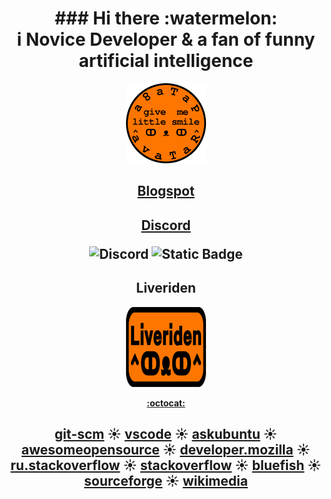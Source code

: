<div align="center">
<h1>### Hi there :watermelon:<br />i Novice Developer  &amp;  a fan of funny artificial intelligence</h1>
</div>
<div align="center">
<a href="https://github.com/liveriden" title="Liveriden">
<img alt="Liveriden logo - (Если Вы видите этот текст, это значит ссылка неработающая, если у Вас есть свободная минутка :) сообщите об этом  на электронную почту вставив ссылку страницы в письмо или опишите ситуацию.) (If You see this text, it means the link is broken, if You have a free minute :) let know by e-mail by inserting the page link in the letter or describe the situation.)" height="128" src="https://github.com/liveriden/lidev/raw/main/github-assets/image/smile-browser-image.png" width="128" />
</a>
</div>
<div align="center">
<h2>
<a href="https://dewob.blogspot.com/" target="_blank">Blogspot</a>
</h2>
<div align="center">
<h2>

<!-- <a href="https://discord.gg/dzM8UDE8Jk" title="Discord">Discord&nbsp;</a>|<a href="https://matrix.to/#/#Liveriden-channel:matrix.org" title="Matrix">&nbsp;Matrix&nbsp;</a> -->
<a href="https://discord.gg/dzM8UDE8Jk" title="Discord">Discord</a>

  
![Discord](https://img.shields.io/discord/419516114842943489?logo=discord)
![Static Badge](https://img.shields.io/github/repo-size/liveriden/liveriden)
</h2>
</div>

<!--
- 👋 Hi, I’m @liveriden
- 👀 I’m interested in ...
- 🌱 I’m currently learning ...
- 💞️ I’m looking to collaborate on ...
- 📫 How to reach me ...


liveriden/liveriden is a ✨ special ✨ repository because its `README.md` (this file) appears on your GitHub profile.
You can click the Preview link to take a look at your changes.
-->
<div align="center">
<h2>Liveriden</h2>
</div>
<div align="center">
<a href="https://github.com/liveriden" title="Liveriden">
<img alt="Liveriden logo - (Если Вы видите этот текст, это значит ссылка неработающая, если у Вас есть свободная минутка :) сообщите об этом  на электронную почту вставив ссылку страницы в письмо или опишите ситуацию.) (If You see this text, it means the link is broken, if You have a free minute :) let know by e-mail by inserting the page link in the letter or describe the situation.)" height="128" src="https://github.com/liveriden/lidev/raw/main/github-assets/image/logo/liveriden-logo.svg" width="128" />
</a>
</div>
<div align="center">

<!-- **[:octocat: Github](https://github.com/)** -->
**[:octocat:](https://github.com/)**

## **[git-scm](https://git-scm.com/)** ☀ **[vscode](https://github.com/microsoft/vscode/)** ☀ **[askubuntu](https://askubuntu.com/)** ☀ **[awesomeopensource](https://awesomeopensource.com/)** ☀ **[developer.mozilla](https://developer.mozilla.org/)** ☀ **[ru.stackoverflow](https://ru.stackoverflow.com/)** ☀ **[stackoverflow](https://stackoverflow.com/)** ☀ **[bluefish](https://bluefish.openoffice.nl/)** ☀ **[sourceforge](https://sourceforge.net/)** ☀ **[wikimedia](https://www.wikimedia.org/)**
</div>
<!-- liveridenʳ࿕☦ 2024-03-02 -->
